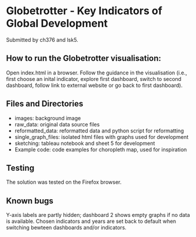 # Globetrotter - Key Indicators of Global Development

Submitted by ch376 and lsk5.

## How to run the Globetrotter visualisation:
Open index.html in a browser.
Follow the guidance in the visualisation (i.e., first choose an inital indicator, explore first dashboard, switch to second dashboard, follow link to external website or go back to first dashboard).

## Files and Directories
- images: background image
- raw_data: original data source files
- reformatted_data: reformatted data and python script for reformatting
- single_graph_files: isolated html files with graphs used for development
- sketching: tableau notebook and sheet 5 for development
- Example code: code examples for choropleth map, used for inspiration


## Testing
The solution was tested on the Firefox browser.

## Known bugs
Y-axis labels are partly hidden; dashboard 2 shows empty graphs if no data is available. Chosen indicators and years are set back to default when switching bewteen dashboards and/or indicators.

